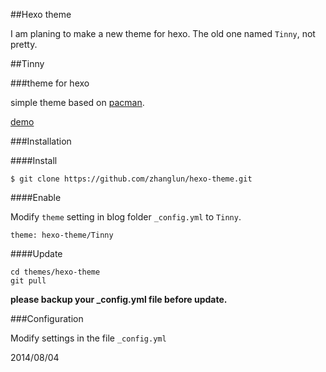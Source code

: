 ##Hexo theme

I am planing to make a new theme for hexo. The old one named `Tinny`, not pretty.




##Tinny


###theme for hexo

simple theme based on [pacman](https://github.com/A-limon/pacman).

[demo](http://zhanglun.github.io/)

###Installation

####Install

	$ git clone https://github.com/zhanglun/hexo-theme.git


####Enable

Modify <code>theme</code> setting in blog folder <code>_config.yml</code> to <code>Tinny</code>.

    theme: hexo-theme/Tinny

####Update

	cd themes/hexo-theme
	git pull

**please backup your _config.yml file before update.**

###Configuration

Modify settings in the file <code>_config.yml</code>



2014/08/04



